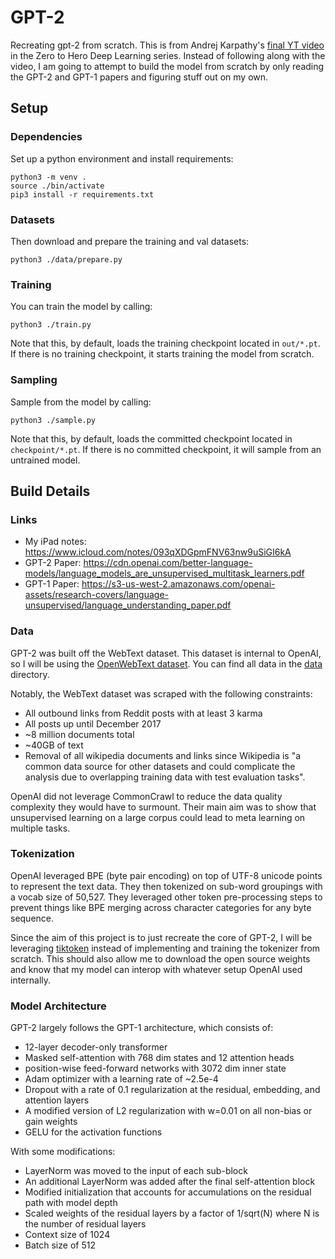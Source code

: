 # GPT-2

Recreating gpt-2 from scratch. This is from Andrej Karpathy's [final YT video](https://www.youtube.com/watch?v=l8pRSuU81PU&ab_channel=AndrejKarpathy)
in the Zero to Hero Deep Learning series. Instead of following along with the video,
I am going to attempt to build the model from scratch by only reading the GPT-2
and GPT-1 papers and figuring stuff out on my own.

## Setup

### Dependencies

Set up a python environment and install requirements:

```
python3 -m venv .
source ./bin/activate
pip3 install -r requirements.txt
```

### Datasets

Then download and prepare the training and val datasets:

```
python3 ./data/prepare.py
```

### Training

You can train the model by calling:

```
python3 ./train.py
```

Note that this, by default, loads the training checkpoint located in
`out/*.pt`. If there is no training checkpoint, it starts training the model
from scratch.

### Sampling

Sample from the model by calling:

```
python3 ./sample.py
```

Note that this, by default, loads the committed checkpoint located in
`checkpoint/*.pt`. If there is no committed checkpoint, it will sample from
an untrained model.

## Build Details

### Links

- My iPad notes: https://www.icloud.com/notes/093qXDGpmFNV63nw9uSiGI6kA
- GPT-2 Paper: https://cdn.openai.com/better-language-models/language_models_are_unsupervised_multitask_learners.pdf
- GPT-1 Paper: https://s3-us-west-2.amazonaws.com/openai-assets/research-covers/language-unsupervised/language_understanding_paper.pdf

### Data

GPT-2 was built off the WebText dataset. This dataset is internal to
OpenAI, so I will be using the [OpenWebText dataset](https://paperswithcode.com/dataset/openwebtext).
You can find all data in the [data](data/) directory.

Notably, the WebText dataset was scraped with the following constraints:

- All outbound links from Reddit posts with at least 3 karma
- All posts up until December 2017
- ~8 million documents total
- ~40GB of text
- Removal of all wikipedia documents and links since Wikipedia is
"a common data source for other datasets and could complicate the analysis due to overlapping training data with test evaluation tasks".

OpenAI did not leverage CommonCrawl to reduce the data quality complexity they would have to surmount.
Their main aim was to show that unsupervised learning on a large corpus could lead to meta learning on multiple tasks.

### Tokenization

OpenAI leveraged BPE (byte pair encoding) on top of UTF-8 unicode points
to represent the text data. They then tokenized on sub-word groupings with
a vocab size of 50,527. They leveraged other token pre-processing steps to
prevent things like BPE merging across character categories for any byte
sequence.

Since the aim of this project is to just recreate the core of GPT-2, I will
be leveraging [tiktoken](https://github.com/openai/tiktoken) instead of
implementing and training the tokenizer from scratch. This should also allow
me to download the open source weights and know that my model can interop with
whatever setup OpenAI used internally.

### Model Architecture

GPT-2 largely follows the GPT-1 architecture, which consists of:

* 12-layer decoder-only transformer
* Masked self-attention with 768 dim states and 12 attention heads
* position-wise feed-forward networks with 3072 dim inner state
* Adam optimizer with a learning rate of ~2.5e-4
* Dropout with a rate of 0.1 regularization at the residual, embedding, and attention layers
* A modified version of L2 regularization with w=0.01 on all non-bias or gain weights
* GELU for the activation functions

With some modifications:

* LayerNorm was moved to the input of each sub-block
* An additional LayerNorm was added after the final self-attention block
* Modified initialization that accounts for accumulations on the residual path with model depth
* Scaled weights of the residual layers by a factor of 1/sqrt(N) where N is the number of residual layers
* Context size of 1024
* Batch size of 512
